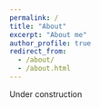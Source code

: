 ```yaml
---
permalink: /
title: "About"
excerpt: "About me"
author_profile: true
redirect_from: 
  - /about/
  - /about.html
---
```


Under construction
